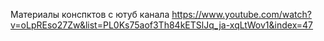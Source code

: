 Материалы конспктов с ютуб канала https://www.youtube.com/watch?v=oLpREso27Zw&list=PL0Ks75aof3Th84kETSlJq_ja-xqLtWov1&index=47
